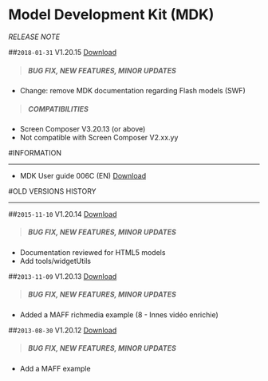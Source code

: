 # Model Development Kit (MDK)
*RELEASE NOTE*

##`2018-01-31` V1.20.15 [Download](https://github.com/Qeedji/archives/blob/master/downloads/application-notes/MDK/mdk-V1.20.15.zip)
>##### **BUG FIX, NEW FEATURES, MINOR UPDATES**
- Change: remove MDK documentation regarding Flash models (SWF)
>##### **COMPATIBILITIES**
- Screen Composer V3.20.13 (or above)
- Not compatible with Screen Composer V2.xx.yy

#INFORMATION
***********************************************************************
- MDK User guide 006C (EN) [Download](https://github.com/Qeedji/archives/blob/master/downloads/application-notes/MDK/Innes-MDK-Guide-006C_en.pdf)

#OLD VERSIONS HISTORY
***********************************************************************

##`2015-11-10` V1.20.14 [Download](https://github.com/Qeedji/archives/blob/master/downloads/application-notes/MDK/mdk-V1.20.14.zip)
>##### **BUG FIX, NEW FEATURES, MINOR UPDATES**
- Documentation reviewed for HTML5 models
- Add tools/widgetUtils

##`2013-11-09` V1.20.13 [Download](https://github.com/Qeedji/archives/blob/master/downloads/application-notes/MDK/mdk-V1.20.13.zip)
>##### **BUG FIX, NEW FEATURES, MINOR UPDATES**
- Added a MAFF richmedia example (8 - Innes vidéo enrichie)


##`2013-08-30` V1.20.12 [Download](https://github.com/Qeedji/archives/blob/master/downloads/application-notes/MDK/mdk-V1.20.12.zip)
>##### **BUG FIX, NEW FEATURES, MINOR UPDATES**
- Add a MAFF example

